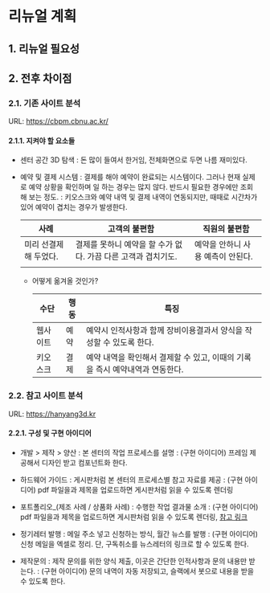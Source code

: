 # 리뉴얼 계획

## 1. 리뉴얼 필요성

## 2. 전후 차이점

### 2.1. 기존 사이트 분석

URL: https://cbpm.cbnu.ac.kr/

#### 2.1.1. 지켜야 할 요소들

- 센터 공간 3D 탐색
  : 돈 많이 들여서 한거임, 전체화면으로 두면 나름 재미있다.
 
- 예약 및 결제 시스템
  : 결제를 해야 예약이 완료되는 시스템이다. 그러나 현재 실제로 예약 상황을 확인하며 일 하는 경우는 많지
  않다. 반드시 필요한 경우에만 조회 해 보는 정도.
  : 키오스크와 예약 내역 및 결제 내역이 연동되지만, 때때로 시간차가 있어 예약이 겹치는 경우가 발생한다.

  | 사례                   | 고객의 불편함                                                 | 직원의 불편함                     |
  | ---------------------- | ----------------------                                        | ---------------                   |
  | 미리 선결제 해 두었다. | 결제를 못하니 예약을 할 수가 없다. 가끔 다른 고객과 겹치기도. | 예약을 안하니 사용 예측이 안된다. |
  |                        |                                                               |                                   |

  - 어떻게 옮겨올 것인가?  
  
    | 수단     | 행동 | 특징                                                                         |
    | ----     | ---- | ----                                                                         |
    | 웹사이트 | 예약 | 예약시 인적사항과 함께 장비이용결과서 양식을 작성할 수 있도록 한다.          |
    | 키오스크 | 결제 | 예약 내역을 확인해서 결제할 수 있고, 이때의 기록을 즉시 예약내역과 연동한다. |
    
    

### 2.2. 참고 사이트 분석

URL: https://hanyang3d.kr

#### 2.2.1. 구성 및 구현 아이디어

- 개발 > 제작 > 양산
  : 본 센터의 작업 프로세스를 설명
  : (구현 아이디어) 프레임 제공해서 디자인 받고 컴포넌트화 한다.
 
- 하드웨어 가이드
  : 게시판처럼 본 센터의 프로세스별 참고 자료를 제공
  : (구현 아이디어) pdf 파일을과 제목을 업로드하면 게시판처럼 읽을 수 있도록 렌더링
 
- 포트폴리오_(제조 사례 / 상품화 사례)
  : 수행한 작업 결과물 소개
  : (구현 아이디어) pdf 파일을과 제목을 업로드하면 게시판처럼 읽을 수 있도록 렌더링, [참고 링크](https://www.youtube.com/watch?v=0FRyKY_PMLE&ab_channel=TheDebugArena)
- 정기레터 발행
  : 메일 주소 넣고 신청하는 방식, 월간 뉴스를 발행
  : (구현 아이디어) 신청 메일을 엑셀로 정리. 단, 구독취소를 뉴스레터의 링크로 할 수 있도록 한다.

- 제작문의
  : 제작 문의를 위한 양식 제출, 이곳은 간단한 인적사항과 문의 내용만 받는다.
  : (구현 아이디어) 문의 내역이 자동 저장되고, 슬랙에서 봇으로 내용을 받을 수 있도록 한다.


